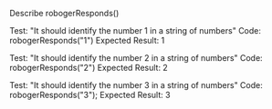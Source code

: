 Describe robogerResponds()

Test: "It should identify the number 1 in a string of numbers"
Code: robogerResponds("1")
Expected Result: 1

Test: "It should identify the number 2 in a string of numbers"
Code: robogerResponds("2")
Expected Result: 2

Test: "It should identify the number 3 in a string of numbers"
Code: robogerResponds("3");
Expected Result: 3